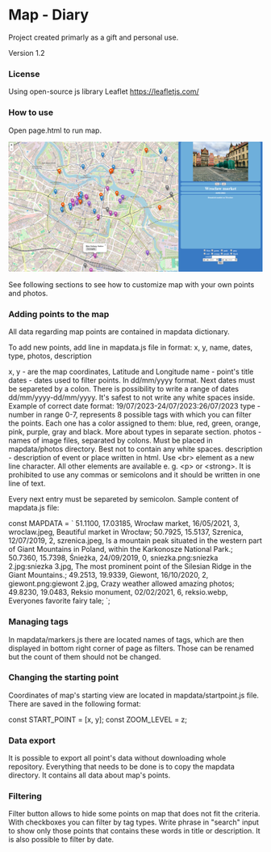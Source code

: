 # Map - Diary
Project created primarly as a gift and personal use.

Version 1.2

### License

Using open-source js library Leaflet
https://leafletjs.com/

### How to use
Open page.html to run map. 

![image](./sample_img/sample.png)

See following sections to see how to customize map with your own points and photos.
### Adding points to the map

All data regarding map points are contained in mapdata dictionary.

To add new points, add line in mapdata.js file in format:
x, y, name, dates, type, photos, description

x, y - are the map coordinates, Latitude and Longitude
name - point's title
dates - dates used to filter points. In dd/mm/yyyy format. Next dates must be separeted by a colon. There is possibility to write a range of dates dd/mm/yyyy-dd/mm/yyyy. It's safest to not write any white spaces inside. Example of correct date format:
19/07/2023-24/07/2023:26/07/2023
type - number in range 0-7, represents 8 possible tags with which you can filter the points. Each one has  a color assigned to them: blue, red, green, orange, pink, purple, gray and black. More about types in separate section.
photos - names of image files, separated by colons. Must be placed in mapdata/photos directory. Best not to contain any white spaces. 
description - description of event or place written in html. Use \<br> element as a new line character. All other elements are available e. g. \<p> or \<strong>. It is prohibited to use any commas or semicolons and it should be written in one line of text.

Every next entry must be separeted by semicolon.
Sample content of mapdata.js file:


const MAPDATA = \`
51.1100, 17.03185, Wrocław market, 16/05/2021, 3, wroclaw.jpeg, Beautiful market in Wrocław; 
50.7925, 15.5137, Szrenica, 12/07/2019, 2, szrenica.jpeg, Is a mountain peak situated in the western part of Giant Mountains in Poland, within the Karkonosze National Park.;
50.7360, 15.7398, Śnieżka, 24/09/2019, 0, sniezka.png:sniezka 2.jpg:sniezka 3.jpg, The most prominent point of the Silesian Ridge in the Giant Mountains.;
49.2513, 19.9339, Giewont, 16/10/2020, 2, giewont.png:giewont 2.jpg, Crazy weather allowed amazing photos;
49.8230, 19.0483, Reksio monument, 02/02/2021, 6, reksio.webp, Everyones favorite fairy tale;
`;

### Managing tags

In mapdata/markers.js there are located names of tags, which are then displayed in bottom right corner of page as filters. Those can be renamed but the count of them should not be changed.

### Changing the starting point

Coordinates of map's starting view are located in mapdata/startpoint.js file. There are saved in the following format:

const START_POINT = [x, y];
const ZOOM_LEVEL = z;

### Data export

It is possible to export all point's data without downloading whole repository. Everything that needs to be done is to copy the mapdata directory. It contains all data about map's points.

### Filtering 

Filter button allows to hide some points on map that does not fit the criteria.
With checkboxes you can filter by tag types.
Write phrase in "search" input to show only those points that contains these words in title or description.
It is also possible to filter by date.